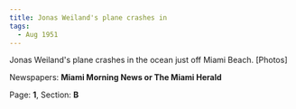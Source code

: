 ```yaml
---  
title: Jonas Weiland's plane crashes in  
tags:  
  - Aug 1951  
---  
```

  
Jonas Weiland's plane crashes in the ocean just off Miami Beach. [Photos]  
  
Newspapers: **Miami Morning News or The Miami Herald**  
  
Page: **1**, Section: **B** 
